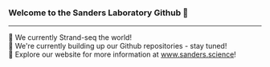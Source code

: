 ### Welcome to the Sanders Laboratory Github 👋
_______________________________________________
🔭 We currently Strand-seq the world! \
🌱 We're currently building up our Github repositories - stay tuned! \
👯 Explore our website for more information at www.sanders.science!
<!--
**Sanders-Lab/Sanders-Lab** is a ✨ _special_ ✨ repository because its `README.md` (this file) appears on your GitHub profile.

Here are some ideas to get you started:

- 🔭 I’m currently working on ...
- 🌱 I’m currently learning ...
- 👯 I’m looking to collaborate on ...
- 🤔 I’m looking for help with ...
- 💬 Ask me about ...
- 📫 How to reach me: ...
- 😄 Pronouns: ...
- ⚡ Fun fact: ...
-->
